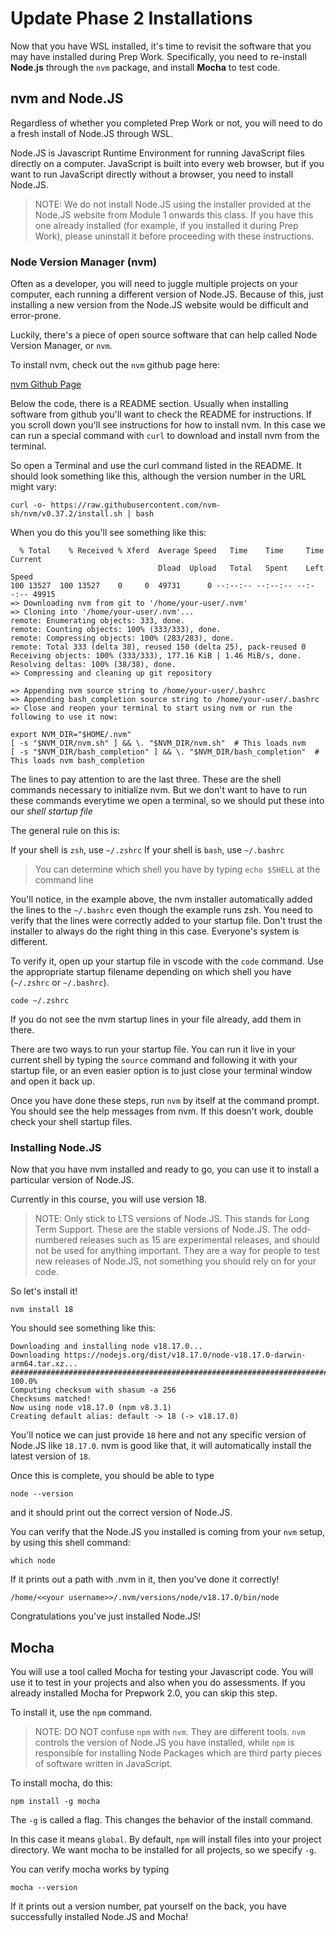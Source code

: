 # Update Phase 2 Installations

Now that you have WSL installed, it's time to revisit the software that you may
have installed during Prep Work. Specifically, you need to re-install __Node.js__
through the `nvm` package, and install __Mocha__ to test code.

## nvm and Node.JS

Regardless of whether you completed Prep Work or not, you will need to do a
fresh install of Node.JS through WSL.

Node.JS is Javascript Runtime Environment for running JavaScript files directly
on a computer.  JavaScript is built into every web browser, but if you want
to run JavaScript directly without a browser, you need to install Node.JS.

> NOTE: We do not install Node.JS using the installer provided at the Node.JS
> website from Module 1 onwards this class. If you have this one already
> installed (for example, if you installed it during Prep Work), please
> uninstall it before proceeding with these instructions.

### Node Version Manager (nvm)

Often as a developer, you will need to juggle multiple projects on your computer,
each running a different version of Node.JS. Because of this, just installing a
new version from the Node.JS website would be difficult and error-prone.

Luckily, there's a piece of open source software that can help called Node
Version Manager, or `nvm`.

To install nvm, check out the `nvm` github page here:

[nvm Github Page]

Below the code, there is a README section. Usually when installing software
from github you'll want to check the README for instructions. If you scroll
down you'll see instructions for how to install nvm.  In this case we can run
a special command with `curl` to download and install nvm from the terminal.

So open a Terminal and use the curl command listed in the README.  It should
look something like this, although the version number in the URL might vary:

```shell
curl -o- https://raw.githubusercontent.com/nvm-sh/nvm/v0.37.2/install.sh | bash
```

When you do this you'll see something like this:

```shell
  % Total    % Received % Xferd  Average Speed   Time    Time     Time  Current
                                 Dload  Upload   Total   Spent    Left  Speed
100 13527  100 13527    0     0  49731      0 --:--:-- --:--:-- --:--:-- 49915
=> Downloading nvm from git to '/home/your-user/.nvm'
=> Cloning into '/home/your-user/.nvm'...
remote: Enumerating objects: 333, done.
remote: Counting objects: 100% (333/333), done.
remote: Compressing objects: 100% (283/283), done.
remote: Total 333 (delta 38), reused 150 (delta 25), pack-reused 0
Receiving objects: 100% (333/333), 177.16 KiB | 1.46 MiB/s, done.
Resolving deltas: 100% (38/38), done.
=> Compressing and cleaning up git repository

=> Appending nvm source string to /home/your-user/.bashrc
=> Appending bash_completion source string to /home/your-user/.bashrc
=> Close and reopen your terminal to start using nvm or run the following to use it now:

export NVM_DIR="$HOME/.nvm"
[ -s "$NVM_DIR/nvm.sh" ] && \. "$NVM_DIR/nvm.sh"  # This loads nvm
[ -s "$NVM_DIR/bash_completion" ] && \. "$NVM_DIR/bash_completion"  # This loads nvm bash_completion
```

The lines to pay attention to are the last three. These are the shell commands
necessary to initialize nvm.  But we don't want to have to run these commands
everytime we open a terminal, so we should put these into our _shell startup file_

The general rule on this is:

If your shell is `zsh`, use `~/.zshrc`
If your shell is `bash`, use `~/.bashrc`

> You can determine which shell you have by typing `echo $SHELL` at the command
> line

You'll notice, in the example above, the nvm installer automatically added the
lines to the `~/.bashrc` even though the example runs zsh.  You need to verify
that the lines were correctly added to your startup file. Don't trust the
installer to always do the right thing in this case. Everyone's system is
different.

To verify it, open up your startup file in vscode with the `code` command. Use
the appropriate startup filename depending on which shell you have (`~/.zshrc`
or `~/.bashrc`).

```shell
code ~/.zshrc
```

If you do not see the nvm startup lines in your file already, add them in there.

There are two ways to run your startup file. You can run it live in your current
shell by typing the `source` command and following it with your startup file, or
an even easier option is to just close your terminal window and open it back up.

Once you have done these steps, run `nvm` by itself at the command prompt. You
should see the help messages from nvm. If this doesn't work, double check your
shell startup files.

### Installing Node.JS

Now that you have nvm installed and ready to go, you can use it to install a
particular version of Node.JS.

Currently in this course, you will use version 18.

> NOTE: Only stick to LTS versions of Node.JS. This stands for Long Term Support.
> These are the stable versions of Node.JS. The odd-numbered releases such as 15
> are experimental releases, and should not be used for anything important. They
> are a way for people to test new releases of Node.JS, not something you should
> rely on for your code.

So let's install it!

```shell
nvm install 18
```

You should see something like this:

```shell
Downloading and installing node v18.17.0...
Downloading https://nodejs.org/dist/v18.17.0/node-v18.17.0-darwin-arm64.tar.xz...
######################################################################### 100.0%
Computing checksum with shasum -a 256
Checksums matched!
Now using node v18.17.0 (npm v8.3.1)
Creating default alias: default -> 18 (-> v18.17.0)
```

You'll notice we can just provide `18` here and not any specific version of
Node.JS like `18.17.0`. nvm is good like that, it will automatically install
the latest version of `18`.

Once this is complete, you should be able to type

```shell
node --version
```

and it should print out the correct version of Node.JS.

You can verify that the Node.JS you installed is coming from your `nvm`
setup, by using this shell command:

```shell
which node
```

If it prints out a path with .nvm in it, then you've done it correctly!

```shell
/home/<<your username>>/.nvm/versions/node/v18.17.0/bin/node
```

Congratulations you've just installed Node.JS!

## Mocha

You will use a tool called Mocha for testing your Javascript code. You will use
it to test in your projects and also when you do assessments. If you already
installed Mocha for Prepwork 2.0, you can skip this step.

To install it, use the `npm` command.

> NOTE: DO NOT confuse `npm` with `nvm`. They are different tools. `nvm`
> controls the version of Node.JS you have installed, while `npm` is responsible
> for installing Node Packages which are third party pieces of software written
> in JavaScript.

To install mocha, do this:

```shell
npm install -g mocha
```

The `-g` is called a flag. This changes the behavior of the install command.

In this case it means `global`.  By default, `npm` will install files into your
project directory.  We want mocha to be installed for all projects, so we
specify `-g`.

You can verify mocha works by typing

`mocha --version`

If it prints out a version number, pat yourself on the back, you have
successfully installed Node.JS and Mocha!

[nvm Github Page]: https://github.com/nvm-sh/nvm

